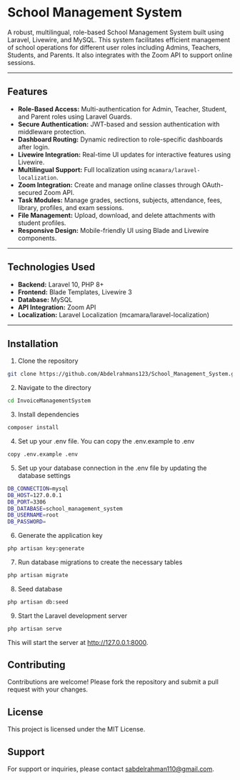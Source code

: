 # School Management System

A robust, multilingual, role-based School Management System built using Laravel, Livewire, and MySQL. This system facilitates efficient management of school operations for different user roles including Admins, Teachers, Students, and Parents. It also integrates with the Zoom API to support online sessions.

---

## Features

- **Role-Based Access:** Multi-authentication for Admin, Teacher, Student, and Parent roles using Laravel Guards.
- **Secure Authentication:** JWT-based and session authentication with middleware protection.
- **Dashboard Routing:** Dynamic redirection to role-specific dashboards after login.
- **Livewire Integration:** Real-time UI updates for interactive features using Livewire.
- **Multilingual Support:** Full localization using `mcamara/laravel-localization`.
- **Zoom Integration:** Create and manage online classes through OAuth-secured Zoom API.
- **Task Modules:** Manage grades, sections, subjects, attendance, fees, library, profiles, and exam sessions.
- **File Management:** Upload, download, and delete attachments with student profiles.
- **Responsive Design:** Mobile-friendly UI using Blade and Livewire components.

---

## Technologies Used

- **Backend:** Laravel 10, PHP 8+
- **Frontend:** Blade Templates, Livewire 3
- **Database:** MySQL
- **API Integration:** Zoom API
- **Localization:** Laravel Localization (mcamara/laravel-localization)

---

## Installation
1. Clone the repository
```bash
git clone https://github.com/Abdelrahmans123/School_Management_System.git
```
2. Navigate to the directory
```bash
cd InvoiceManagementSystem
```
3. Install dependencies
```bash
composer install
```
4. Set up your .env file. You can copy the .env.example to .env
```bash
copy .env.example .env
```
5. Set up your database connection in the .env file by updating the database settings
```bash
DB_CONNECTION=mysql
DB_HOST=127.0.0.1
DB_PORT=3306
DB_DATABASE=school_management_system
DB_USERNAME=root
DB_PASSWORD=
```
6. Generate the application key
```bash
php artisan key:generate
```
7. Run database migrations to create the necessary tables
```bash
php artisan migrate
```
8. Seed database
```bash
php artisan db:seed
```
9. Start the Laravel development server
```bash
php artisan serve
```
This will start the server at http://127.0.0.1:8000.
## Contributing
Contributions are welcome! Please fork the repository and submit a pull request with your changes.
## License
This project is licensed under the MIT License.
## Support
For support or inquiries, please contact [sabdelrahman110@gmail.com](mailto:sabdelrahman110@gmail.com).

